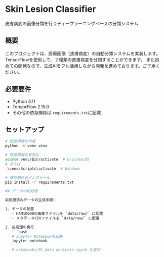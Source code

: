 # Skin Lesion Classifier
皮膚病変の画像分類を行うディープラーニングベースの分類システム

## 概要

このプロジェクトは、医療画像（皮膚病変）の自動分類システムを実装します。
TensorFlowを使用して、２種類の皮膚病変を分類することができます。
また初めての開発なので、生成AIをフル活用しながら開発を進めております。ご了承ください。

## 必要要件

- Python 3.11
- TensorFlow 2.15.0
- その他の依存関係は `requirements.txt`に記載

## セットアップ

```bash
# 仮想環境の作成
python -m venv venv

# 仮想環境の有効化
source venv/bin/activate  # Unix/macOS
# または
.\venv\Scripts\activate  # Windows

# 依存関係のインストール
pip install -r requirements.txt

## データの前処理

前処理済みデータの生成手順：

1. データの配置
   - HAM10000の画像ファイルを `data/raw/` に配置
   - メタデータCSVファイルを `data/raw/` に配置

2. 前処理の実行
   ```bash
   # Jupyter Notebookを起動
   jupyter notebook

   # notebooks/01_data_analysis.ipynb を実行